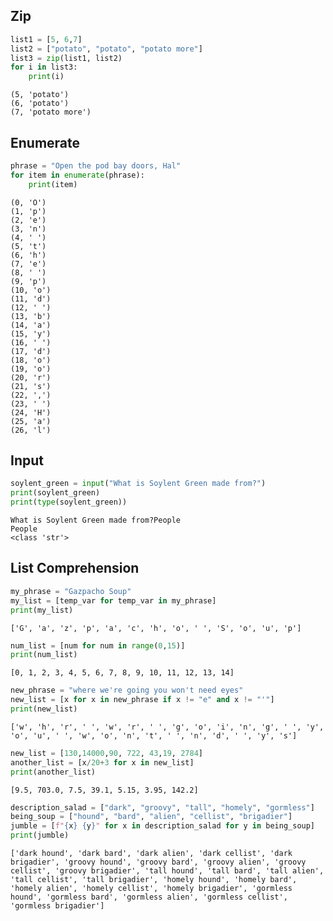 ## Zip


```python
list1 = [5, 6,7]
list2 = ["potato", "potato", "potato more"]
list3 = zip(list1, list2)
for i in list3:
    print(i)
```

    (5, 'potato')
    (6, 'potato')
    (7, 'potato more')


## Enumerate


```python
phrase = "Open the pod bay doors, Hal"
for item in enumerate(phrase):
    print(item)
```

    (0, 'O')
    (1, 'p')
    (2, 'e')
    (3, 'n')
    (4, ' ')
    (5, 't')
    (6, 'h')
    (7, 'e')
    (8, ' ')
    (9, 'p')
    (10, 'o')
    (11, 'd')
    (12, ' ')
    (13, 'b')
    (14, 'a')
    (15, 'y')
    (16, ' ')
    (17, 'd')
    (18, 'o')
    (19, 'o')
    (20, 'r')
    (21, 's')
    (22, ',')
    (23, ' ')
    (24, 'H')
    (25, 'a')
    (26, 'l')


## Input


```python
soylent_green = input("What is Soylent Green made from?")
print(soylent_green)
print(type(soylent_green))
```

    What is Soylent Green made from?People
    People
    <class 'str'>


## List Comprehension


```python
my_phrase = "Gazpacho Soup"
my_list = [temp_var for temp_var in my_phrase]
print(my_list)
```

    ['G', 'a', 'z', 'p', 'a', 'c', 'h', 'o', ' ', 'S', 'o', 'u', 'p']



```python
num_list = [num for num in range(0,15)]
print(num_list)
```

    [0, 1, 2, 3, 4, 5, 6, 7, 8, 9, 10, 11, 12, 13, 14]



```python
new_phrase = "where we're going you won't need eyes"
new_list = [x for x in new_phrase if x != "e" and x != "'"]
print(new_list)
```

    ['w', 'h', 'r', ' ', 'w', 'r', ' ', 'g', 'o', 'i', 'n', 'g', ' ', 'y', 'o', 'u', ' ', 'w', 'o', 'n', 't', ' ', 'n', 'd', ' ', 'y', 's']



```python
new_list = [130,14000,90, 722, 43,19, 2784]
another_list = [x/20+3 for x in new_list]
print(another_list)

```

    [9.5, 703.0, 7.5, 39.1, 5.15, 3.95, 142.2]



```python
description_salad = ["dark", "groovy", "tall", "homely", "gormless"]
being_soup = ["hound", "bard", "alien", "cellist", "brigadier"]
jumble = [f"{x} {y}" for x in description_salad for y in being_soup]
print(jumble)
```

    ['dark hound', 'dark bard', 'dark alien', 'dark cellist', 'dark brigadier', 'groovy hound', 'groovy bard', 'groovy alien', 'groovy cellist', 'groovy brigadier', 'tall hound', 'tall bard', 'tall alien', 'tall cellist', 'tall brigadier', 'homely hound', 'homely bard', 'homely alien', 'homely cellist', 'homely brigadier', 'gormless hound', 'gormless bard', 'gormless alien', 'gormless cellist', 'gormless brigadier']



```python

```
